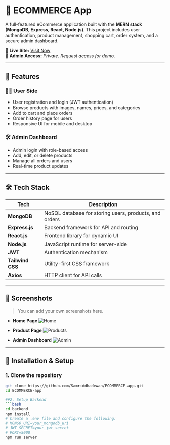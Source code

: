 # 🛒 ECOMMERCE App

A full-featured eCommerce application built with the **MERN stack (MongoDB, Express, React, Node.js)**. This project includes user authentication, product management, shopping cart, order system, and a secure admin dashboard.

🔴 **Live Site:** [Visit Now](https://ecommerce-frontend-rust-three.vercel.app/)  
🔐 **Admin Access:** _Private. Request access for demo._

---

## 🚀 Features

### 🧑‍💻 User Side
- User registration and login (JWT authentication)
- Browse products with images, names, prices, and categories
- Add to cart and place orders
- Order history page for users
- Responsive UI for mobile and desktop

### 🛠️ Admin Dashboard
- Admin login with role-based access
- Add, edit, or delete products
- Manage all orders and users
- Real-time product updates

---

## 🛠️ Tech Stack

| Tech       | Description                       |
|------------|-----------------------------------|
| **MongoDB** | NoSQL database for storing users, products, and orders |
| **Express.js** | Backend framework for API and routing |
| **React.js** | Frontend library for dynamic UI |
| **Node.js** | JavaScript runtime for server-side |
| **JWT** | Authentication mechanism |
| **Tailwind CSS** | Utility-first CSS framework |
| **Axios** | HTTP client for API calls |

---

## 📸 Screenshots

> You can add your own screenshots here.

- **Home Page**
  ![Home](https://via.placeholder.com/800x400?text=Home+Page)

- **Product Page**
  ![Products](https://via.placeholder.com/800x400?text=Product+List)

- **Admin Dashboard**
  ![Admin](https://via.placeholder.com/800x400?text=Admin+Dashboard)

---

## 🧪 Installation & Setup

### 1. Clone the repository
```bash
git clone https://github.com/Samriddhadewan/ECOMMERCE-app.git
cd ECOMMERCE-app

##2. Setup Backend
```bash
cd backend
npm install
# Create a .env file and configure the following:
# MONGO_URI=your_mongodb_uri
# JWT_SECRET=your_jwt_secret
# PORT=5000
npm run server
